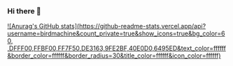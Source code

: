 ### Hi there 👋

<!--
**BirdMachine/birdmachine** is a ✨ _special_ ✨ repository because its `README.md` (this file) appears on your GitHub profile.

Here are some ideas to get you started:

- 🔭 I’m currently working on ...
- 🌱 I’m currently learning ...
- 👯 I’m looking to collaborate on ...
- 🤔 I’m looking for help with ...
- 💬 Ask me about ...
- 📫 How to reach me: ...
- 😄 Pronouns: ...
- ⚡ Fun fact: ...
-->


[![Anurag's GitHub stats](https://github-readme-stats.vercel.app/api?username=birdmachine&count_private=true&show_icons=true&bg_color=60,
,DFFF00,FFBF00,FF7F50,DE3163,9FE2BF,40E0D0,6495ED&text_color=ffffff&border_color=ffffff&border_radius=30&title_color=ffffff&icon_color=ffffff)](https://github.com/anuraghazra/github-readme-stats)
